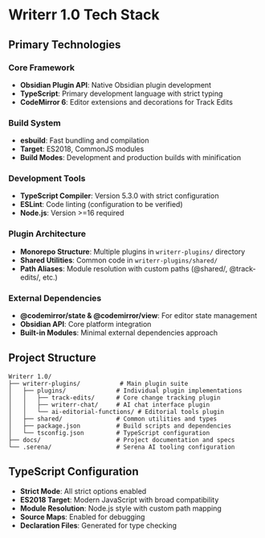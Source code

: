 # Writerr 1.0 Tech Stack

## Primary Technologies

### Core Framework
- **Obsidian Plugin API**: Native Obsidian plugin development
- **TypeScript**: Primary development language with strict typing
- **CodeMirror 6**: Editor extensions and decorations for Track Edits

### Build System
- **esbuild**: Fast bundling and compilation
- **Target**: ES2018, CommonJS modules
- **Build Modes**: Development and production builds with minification

### Development Tools
- **TypeScript Compiler**: Version 5.3.0 with strict configuration
- **ESLint**: Code linting (configuration to be verified)
- **Node.js**: Version >=16 required

### Plugin Architecture
- **Monorepo Structure**: Multiple plugins in `writerr-plugins/` directory
- **Shared Utilities**: Common code in `writerr-plugins/shared/`
- **Path Aliases**: Module resolution with custom paths (@shared/, @track-edits/, etc.)

### External Dependencies
- **@codemirror/state & @codemirror/view**: For editor state management
- **Obsidian API**: Core platform integration
- **Built-in Modules**: Minimal external dependencies approach

## Project Structure
```
Writerr 1.0/
├── writerr-plugins/           # Main plugin suite
│   ├── plugins/              # Individual plugin implementations
│   │   ├── track-edits/      # Core change tracking plugin
│   │   ├── writerr-chat/     # AI chat interface plugin  
│   │   └── ai-editorial-functions/ # Editorial tools plugin
│   ├── shared/               # Common utilities and types
│   ├── package.json          # Build scripts and dependencies
│   └── tsconfig.json         # TypeScript configuration
├── docs/                     # Project documentation and specs
└── .serena/                  # Serena AI tooling configuration
```

## TypeScript Configuration
- **Strict Mode**: All strict options enabled
- **ES2018 Target**: Modern JavaScript with broad compatibility
- **Module Resolution**: Node.js style with custom path mapping
- **Source Maps**: Enabled for debugging
- **Declaration Files**: Generated for type checking